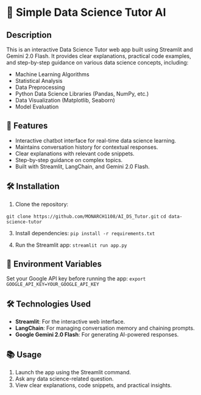 # 🧠 Simple Data Science Tutor AI

## Description
This is an interactive Data Science Tutor web app built using Streamlit and Gemini 2.0 Flash. It provides clear explanations, practical code examples, and step-by-step guidance on various data science concepts, including:
- Machine Learning Algorithms  
- Statistical Analysis  
- Data Preprocessing  
- Python Data Science Libraries (Pandas, NumPy, etc.)  
- Data Visualization (Matplotlib, Seaborn)  
- Model Evaluation  

## 🚀 Features
- Interactive chatbot interface for real-time data science learning.  
- Maintains conversation history for contextual responses.  
- Clear explanations with relevant code snippets.  
- Step-by-step guidance on complex topics.  
- Built with Streamlit, LangChain, and Gemini 2.0 Flash.  

## 🛠️ Installation
1. Clone the repository:
   
`git clone https://github.com/MONARCH1108/AI_DS_Tutor.git`
`cd data-science-tutor`

3. Install dependencies:
`pip install -r requirements.txt`

4. Run the Streamlit app:
`streamlit run app.py`

## 🔑 Environment Variables

Set your Google API key before running the app:
`export GOOGLE_API_KEY=YOUR_GOOGLE_API_KEY`

## 🛠️ Technologies Used

- **Streamlit**: For the interactive web interface.
- **LangChain**: For managing conversation memory and chaining prompts.
- **Google Gemini 2.0 Flash**: For generating AI-powered responses.
    

## 📚 Usage

1. Launch the app using the Streamlit command.
2. Ask any data science-related question.
3. View clear explanations, code snippets, and practical insights.
